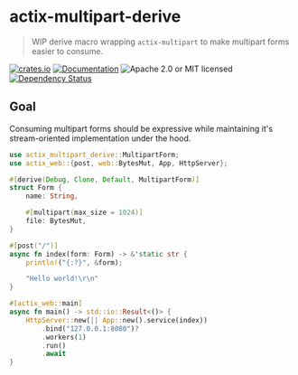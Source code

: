 # actix-multipart-derive

> WIP derive macro wrapping `actix-multipart` to make multipart forms easier to consume.

[![crates.io](https://img.shields.io/crates/v/actix-multipart-derive?label=latest)](https://crates.io/crates/actix-multipart-derive)
[![Documentation](https://docs.rs/actix-multipart-derive/badge.svg?version=0.1.0)](https://docs.rs/actix-multipart-derive/0.1.0)
![Apache 2.0 or MIT licensed](https://img.shields.io/crates/l/actix-multipart-derive)
[![Dependency Status](https://deps.rs/crate/actix-multipart-derive/0.1.0/status.svg)](https://deps.rs/crate/actix-multipart-derive/0.1.0)

## Goal

Consuming multipart forms should be expressive while maintaining it's stream-oriented
implementation under the hood.

```rust
use actix_multipart_derive::MultipartForm;
use actix_web::{post, web::BytesMut, App, HttpServer};

#[derive(Debug, Clone, Default, MultipartForm)]
struct Form {
    name: String,

    #[multipart(max_size = 1024)]
    file: BytesMut,
}

#[post("/")]
async fn index(form: Form) -> &'static str {
    println!("{:?}", &form);

    "Hello world!\r\n"
}

#[actix_web::main]
async fn main() -> std::io::Result<()> {
    HttpServer::new(|| App::new().service(index))
        .bind("127.0.0.1:8080")?
        .workers(1)
        .run()
        .await
}

```
